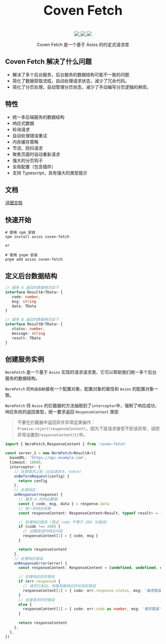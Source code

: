 <p align="center">

[//]: # (  <img width="300px" src="https://user-images.githubusercontent.com/10731096/95823103-9ce15780-0d5f-11eb-8010-1bd1b5910d4f.png">)
</p>
<p align="center" style="font-size: 3em">
<b>Coven Fetch</b>
</p>
<p align="center">
  <a href="https://www.npmjs.org/package/coven-fetch">
    <img src="https://img.shields.io/npm/v/coven-fetch.svg" />
  </a>
  <a href="https://github.com/songpeng154/coven-fetch">
    <img src="https://img.shields.io/badge/node-%20%3E%3D%2018-47c219" />
  </a>
  <a href="https://npmcharts.com/compare/coven-fetch?minimal=true">
    <img src="https://img.shields.io/npm/dm/coven-fetch.svg" />
  </a>
  <br>
</p>
<p align="center">
Coven Fetch 是一个基于 Axios 的约定式请求库
</p>

## Coven Fetch 解决了什么问题 

* 解决了多个后台服务，后台服务的数据结构可能不一致的问题
* 简化了数据获取流程，自动处理请求状态，减少了冗余代码。
* 简化了分页处理，自动管理分页状态，减少了手动编写分页逻辑的麻烦。

## 特性

* 统一多后端服务的数据结构
* 响应式数据
* 轮询请求
* 自动处理错误重试
* 内存缓存策略
* 节流、防抖请求
* 聚焦页面时自动重新请求
* 强大的分页钩子
* 全局配置（包含插件）
* 支持 Typescript，具有强大的类型提示

## 文档

[详细文档](https://songpeng154.github.io/coven-fetch/)

## 快速开始

```shell
# 使用 npm 安装 
npm install axios coven-fetch

or

# 使用 pnpm 安装 
pnpm add axios coven-fetch
```

## 定义后台数据结构

```typescript
// 服务 A 返回的数据格式如下
interface ResultA<TData> {
   code: number,
   msg: string
   data: TData
}

// 服务 B 返回的数据格式如下
interface ResultB<TData> {
   status: number,
   message: string
   result: TData
}
````

## 创建服务实例
`NormFetch` 是一个基于 `Axios` 实现的请求请求类，它可以帮助我们统一多个后台服务的数据结构。


`NormFetch` 的`构造函数`接收一个配置对象，配置对象的属性和 `Axios` 的配置对象一致。

`NormFetch` 将 `Axios` 的拦截器的方法抽取到了`interceptor`中，强制了响应成功、响应失败的返回类型，统一要求返回 `ResponseContent` 类型

> 不要在拦截器中返回异步异常这类操作： `Promise.reject(responseContent)`，因为下层请求接受不到该异常，请把异常设置到`responseContent[1]`中。

```typescript
import { NormFetch,ResponseContent } from 'coven-fetch'

const server_1 = new NormFetch<ResultA>({
  baseURL: 'https://api.example.com',
  timeout: 10000,
  interceptor: {
    // 处理请求之前（比如请求头、token）
    onBeforeRequest(config) {
      return config
    },
    // 处理响应
    onResponse(response) {
      // 服务 A 的响应数据
      const { code, msg, data } = response.data
      // 统一的响应结果
      const responseContent: ResponseContent<Result, typeof result> = [ data, undefined, response ]

      // 处理响应错误 (假设 code 不等于 200 为错误)
      if (code !== 200) {
        // 设置错误的响应内容
        responseContent[1] = { code, msg }
      }

      return responseContent
    },
    // 处理响应错误
    onResponseError(error) {
      const responseContent: ResponseContent = [undefined, undefined, err.response]

      // 处理响应后的错误
      if (err.response) {
        // 请求已发出，但服务器响应的状态码错误
        responseContent[1] = { code: err.response.status, msg: '请求错误' }
      }
      // 处理请求时的错误
      else {
        responseContent[1] = { code: err.code as number, msg: '请求错误', axiosError: err }
      }
      
      return responseContent
    },
  },
})
```
